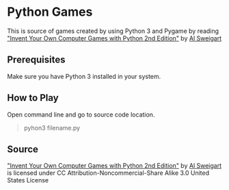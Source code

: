 # Python Games

This is source of games created by using Python 3 and Pygame by reading ["Invent Your Own Computer Games with Python 2nd Edition"](http://inventwithpython.com) by [Al Sweigart](http://coffeeghost.net)

## Prerequisites
Make sure you have Python 3 installed in your system.

## How to Play
Open command line and go to source code location.
> pyhon3 filename.py

## Source
["Invent Your Own Computer Games with Python 2nd Edition"](http://inventwithpython.com) by [Al Sweigart](http://coffeeghost.net) is licensed under CC Attribution-Noncommercial-Share Alike 3.0 United States License
